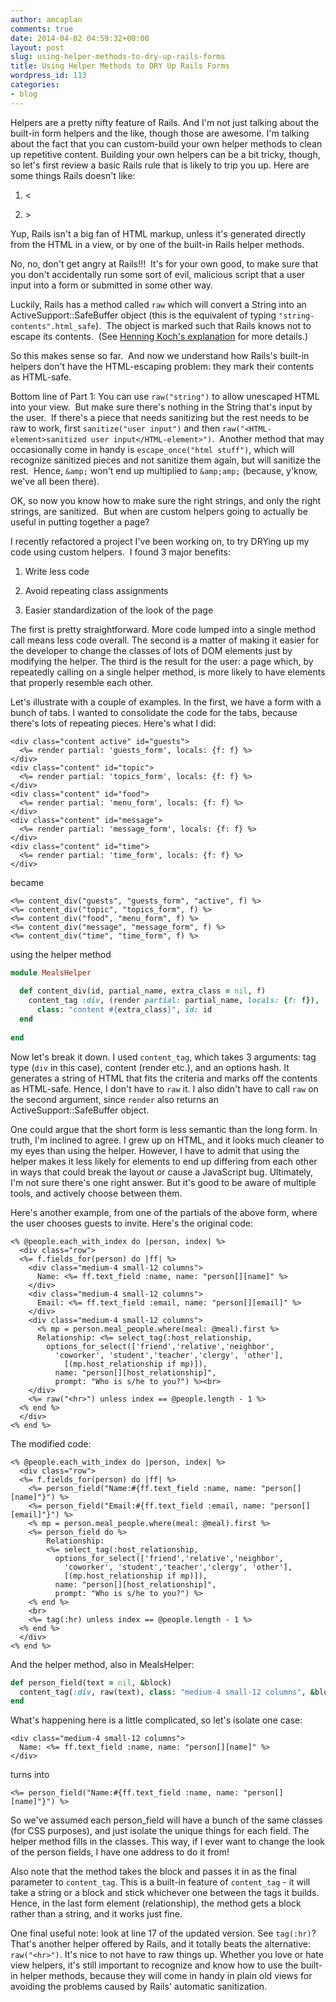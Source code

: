 ```yaml
---
author: amcaplan
comments: true
date: 2014-04-02 04:59:32+00:00
layout: post
slug: using-helper-methods-to-dry-up-rails-forms
title: Using Helper Methods to DRY Up Rails Forms
wordpress_id: 113
categories:
- blog
---
```


Helpers are a pretty nifty feature of Rails. And I'm not just talking about the built-in form helpers and the like, though those are awesome. I'm talking about the fact that you can custom-build your own helper methods to clean up repetitive content. Building your own helpers can be a bit tricky, though, so let's first review a basic Rails rule that is likely to trip you up. Here are some things Rails doesn't like:



	
  1. &lt;

	
  2. &gt;


Yup, Rails isn't a big fan of HTML markup, unless it's generated directly from the HTML in a view, or by one of the built-in Rails helper methods.

No, no, don't get angry at Rails!!!  It's for your own good, to make sure that you don't accidentally run some sort of evil, malicious script that a user input into a form or submitted in some other way.

<!-- more -->

Luckily, Rails has a method called `raw` which will convert a String into an ActiveSupport::SafeBuffer object (this is the equivalent of typing `"string-contents".html_safe`).  The object is marked such that Rails knows not to escape its contents.  (See [Henning Koch's explanation](http://makandracards.com/makandra/2579-everything-you-know-about-html_safe-is-wrong) for more details.)

So this makes sense so far.  And now we understand how Rails's built-in helpers don't have the HTML-escaping problem: they mark their contents as HTML-safe.

Bottom line of Part 1: You can use `raw("string")` to allow unescaped HTML into your view.  But make sure there's nothing in the String that's input by the user.  If there's a piece that needs sanitizing but the rest needs to be raw to work, first `sanitize("user input")` and then `raw("<HTML-element>sanitized user input</HTML-element>")`.  Another method that may occasionally come in handy is `escape_once("html stuff")`, which will recognize sanitized pieces and not sanitize them again, but will sanitize the rest.  Hence, `&amp;` won't end up multiplied to `&amp;amp;` (because, y'know, we've all been there).

OK, so now you know how to make sure the right strings, and only the right strings, are sanitized.  But when are custom helpers going to actually be useful in putting together a page?

I recently refactored a project I've been working on, to try DRYing up my code using custom helpers.  I found 3 major benefits:



	
  1. Write less code

	
  2. Avoid repeating class assignments

	
  3. Easier standardization of the look of the page


The first is pretty straightforward. More code lumped into a single method call means less code overall. The second is a matter of making it easier for the developer to change the classes of lots of DOM elements just by modifying the helper. The third is the result for the user: a page which, by repeatedly calling on a single helper method, is more likely to have elements that properly resemble each other.

Let's illustrate with a couple of examples. In the first, we have a form with a bunch of tabs. I wanted to consolidate the code for the tabs, because there's lots of repeating pieces. Here's what I did:

``` html+erb
<div class="content active" id="guests">
  <%= render partial: 'guests_form', locals: {f: f} %>
</div>
<div class="content" id="topic">
  <%= render partial: 'topics_form', locals: {f: f} %>
</div>
<div class="content" id="food">
  <%= render partial: 'menu_form', locals: {f: f} %>
</div>
<div class="content" id="message">
  <%= render partial: 'message_form', locals: {f: f} %>
</div>
<div class="content" id="time">
  <%= render partial: 'time_form', locals: {f: f} %>
</div>
```

became

``` html+erb
<%= content_div("guests", "guests_form", "active", f) %>
<%= content_div("topic", "topics_form", f) %>
<%= content_div("food", "menu_form", f) %>
<%= content_div("message", "message_form", f) %>
<%= content_div("time", "time_form", f) %>
```

using the helper method

``` ruby
module MealsHelper
 
  def content_div(id, partial_name, extra_class = nil, f)
    content_tag :div, (render partial: partial_name, locals: {f: f}),
      class: "content #{extra_class}", id: id
  end
 
end
```

Now let's break it down. I used `content_tag`, which takes 3 arguments: tag type (`div` in this case), content (render etc.), and an options hash. It generates a string of HTML that fits the criteria and marks off the contents as HTML-safe. Hence, I don't have to `raw` it. I also didn't have to call `raw` on the second argument, since `render` also returns an ActiveSupport::SafeBuffer object.

One could argue that the short form is less semantic than the long form. In truth, I'm inclined to agree. I grew up on HTML, and it looks much cleaner to my eyes than using the helper. However, I have to admit that using the helper makes it less likely for elements to end up differing from each other in ways that could break the layout or cause a JavaScript bug. Ultimately, I'm not sure there's one right answer. But it's good to be aware of multiple tools, and actively choose between them.

Here's another example, from one of the partials of the above form, where the user chooses guests to invite. Here's the original code:

``` html+erb
<% @people.each_with_index do |person, index| %>
  <div class="row">
  <%= f.fields_for(person) do |ff| %>
    <div class="medium-4 small-12 columns">
      Name: <%= ff.text_field :name, name: "person[][name]" %>
    </div>
    <div class="medium-4 small-12 columns">
      Email: <%= ff.text_field :email, name: "person[][email]" %>
    </div>
    <div class="medium-4 small-12 columns">
      <% mp = person.meal_people.where(meal: @meal).first %>
      Relationship: <%= select_tag(:host_relationship,
        options_for_select(['friend','relative','neighbor',
          'coworker', 'student','teacher','clergy', 'other'],
            [(mp.host_relationship if mp)]),
          name: "person[][host_relationship]",
          prompt: "Who is s/he to you?") %><br>
    </div>
    <%= raw("<hr>") unless index == @people.length - 1 %>
  <% end %>
  </div>
<% end %>
```

The modified code:

``` html+erb
<% @people.each_with_index do |person, index| %>
  <div class="row">
  <%= f.fields_for(person) do |ff| %>
    <%= person_field("Name:#{ff.text_field :name, name: "person[][name]"}") %>
    <%= person_field("Email:#{ff.text_field :email, name: "person[][email]"}") %>
    <% mp = person.meal_people.where(meal: @meal).first %>
    <%= person_field do %>
        Relationship:
        <%= select_tag(:host_relationship,
          options_for_select(['friend','relative','neighbor',
            'coworker', 'student','teacher','clergy', 'other'],
            [(mp.host_relationship if mp)]),
          name: "person[][host_relationship]",
          prompt: "Who is s/he to you?") %>
    <% end %>
    <br>
    <%= tag(:hr) unless index == @people.length - 1 %>
  <% end %>
  </div>
<% end %>
```

And the helper method, also in MealsHelper:

``` ruby
def person_field(text = nil, &block)
  content_tag(:div, raw(text), class: "medium-4 small-12 columns", &block)
end
```

What's happening here is a little complicated, so let's isolate one case:

``` html+erb
<div class="medium-4 small-12 columns">
  Name: <%= ff.text_field :name, name: "person[][name]" %>
</div>
```



turns into

``` erb
<%= person_field("Name:#{ff.text_field :name, name: "person[][name]"}") %>
```

So we've assumed each person_field will have a bunch of the same classes (for CSS purposes), and just isolate the unique things for each field.  The helper method fills in the classes.  This way, if I ever want to change the look of the person fields, I have one address to do it from!

Also note that the method takes the block and passes it in as the final parameter to `content_tag`.  This is a built-in feature of `content_tag` - it will take a string or a block and stick whichever one between the tags it builds.  Hence, in the last form element (relationship), the method gets a block rather than a string, and it works just fine.

One final useful note: look at line 17 of the updated version.  See `tag(:hr)`?  That's another helper offered by Rails, and it totally beats the alternative: `raw("<hr>")`.  It's nice to not have to raw things up.  Whether you love or hate view helpers, it's still important to recognize and know how to use the built-in helper methods, because they will come in handy in plain old views for avoiding the problems caused by Rails' automatic sanitization.
